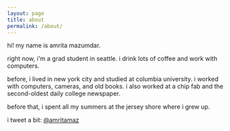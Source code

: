 ```yaml
---
layout: page
title: about
permalink: /about/
---
```


hi! my name is amrita mazumdar. 

right now, i'm a grad student in seattle. i drink lots of coffee and work with computers.

before, i lived in new york city and studied at columbia university. i worked with computers, cameras, and old books. i also worked at a chip fab and the second-oldest daily college newspaper. 

before that, i spent all my summers at the jersey shore where i grew up. 

i tweet a bit: [@amritamaz](http://www.twitter.com/amritamaz)
